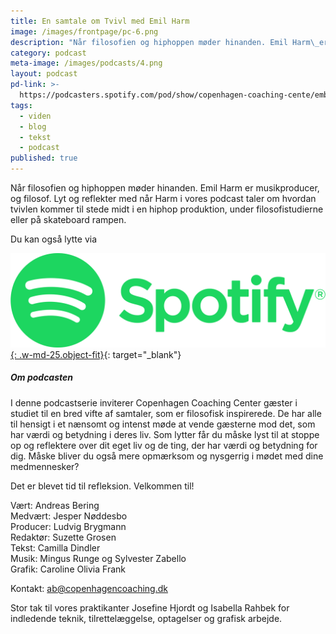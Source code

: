 ```yaml
---
title: En samtale om Tvivl med Emil Harm
image: /images/frontpage/pc-6.png
description: "Når filosofien og hiphoppen møder hinanden. Emil Harm\_er musikproducer, og filosof. Lyt og reflekter med når Harm i\_vores podcast taler om hvordan tvivlen kommer til stede midt i en hiphop produktion, under filosofistudierne eller på skateboard rampen."
category: podcast
meta-image: /images/podcasts/4.png
layout: podcast
pd-link: >-
  https://podcasters.spotify.com/pod/show/copenhagen-coaching-cente/embed/episodes/En-samtale-om-Tvivl-med-Emil-Harm-e25osu8
tags:
  - viden
  - blog
  - tekst
  - podcast
published: true
---
```

Når filosofien og hiphoppen møder hinanden. Emil Harm er musikproducer, og filosof. Lyt og reflekter med når Harm i vores podcast taler om hvordan tvivlen kommer til stede midt i en hiphop produktion, under filosofistudierne eller på skateboard rampen.

Du kan også lytte via

[![Lyt til SamtaleRummet via Spotify](/images/podcasts/spotify.png "Lyt til SamtaleRummet via Spotify"){: .w-md-25.object-fit}](https://open.spotify.com/episode/2ngqNl6MXzsr7jYRQLK7ch){: target="_blank"}

##### Om podcasten

I denne podcastserie inviterer Copenhagen Coaching Center gæster i studiet til en bred vifte af samtaler, som er filosofisk inspirerede. De har alle til hensigt i et nænsomt og intenst møde at vende gæsterne mod det, som har værdi og betydning i deres liv. Som lytter får du måske lyst til at stoppe op og reflektere over dit eget liv og de ting, der har værdi og betydning for dig. Måske bliver du også mere opmærksom og nysgerrig i mødet med dine medmennesker?

Det er blevet tid til refleksion. Velkommen til!

Vært: Andreas Bering<br>Medvært: Jesper Nøddesbo<br>Producer: Ludvig Brygmann<br>Redaktør: Suzette Grosen<br>Tekst: Camilla Dindler<br>Musik: Mingus Runge og Sylvester Zabello<br>Grafik: Caroline Olivia Frank

Kontakt: ab@copenhagencoaching.dk

Stor tak til vores praktikanter Josefine Hjordt og Isabella Rahbek for indledende teknik, tilrettelæggelse, optagelser og grafisk arbejde.